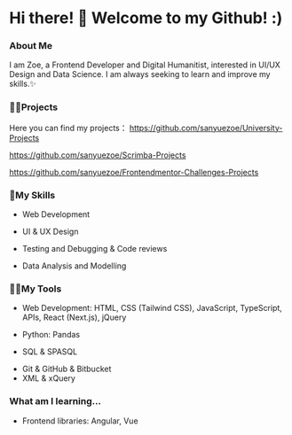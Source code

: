 # Hi there! 👩  Welcome to my Github! :)

### About Me

I am Zoe, a Frontend Developer and Digital Humanitist,  interested in UI/UX Design and Data Science. I am always seeking to learn and improve my skills.✨


### 👩‍💻Projects

Here you can find my projects：
https://github.com/sanyuezoe/University-Projects

https://github.com/sanyuezoe/Scrimba-Projects

https://github.com/sanyuezoe/Frontendmentor-Challenges-Projects


### 🍄My Skills
- Web Development 
* UI & UX Design
+ Testing and Debugging & Code reviews
- Data Analysis and Modelling



### 🤹‍♀️My Tools
- Web Development: HTML, CSS (Tailwind CSS), JavaScript, TypeScript, APIs, React (Next.js), jQuery
* Python: Pandas
+ SQL & SPASQL
- Git & GitHub & Bitbucket
- XML & xQuery


### What am I learning...
- Frontend libraries: Angular, Vue


